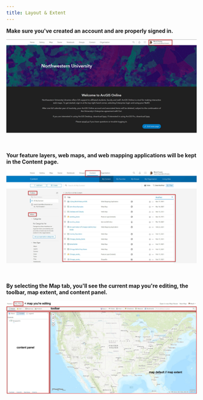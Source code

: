 ```yaml
---
title: Layout & Extent
---
```


**Make sure you've created an account and are properly signed in.** 
<html><img src="https://raw.githubusercontent.com/nulib-ds/arcgis_online/gh-pages/img/homepage.jpg" alt txt="homepage"></html>

<br>
  <br>
    <br>

**Your feature layers, web maps, and web mapping applications will be kept in the Content page.**
<html><img src="https://raw.githubusercontent.com/nulib-ds/arcgis_online/gh-pages/img/content_page.jpg" alt txt="content page"></html>

<br>
  <br>
    <br>

**By selecting the Map tab, you'll see the current map you're editing, the toolbar, map extent, and content panel.** 
<html><img src="https://raw.githubusercontent.com/nulib-ds/arcgis_online/gh-pages/img/map.jpg" alt txt="map tab"></html>
